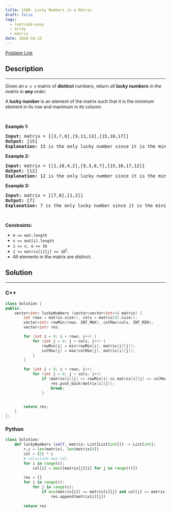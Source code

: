 ```yaml
---
title: 1380. Lucky Numbers in a Matrix
draft: false
tags: 
  - leetcode-easy
  - array
  - matrix
date: 2020-10-15
---
```


[Problem Link](https://leetcode.com/problems/lucky-numbers-in-a-matrix/)

## Description

---
<p>Given an <code>m x n</code> matrix of <strong>distinct </strong>numbers, return <em>all <strong>lucky numbers</strong> in the matrix in <strong>any </strong>order</em>.</p>

<p>A <strong>lucky number</strong> is an element of the matrix such that it is the minimum element in its row and maximum in its column.</p>

<p>&nbsp;</p>
<p><strong class="example">Example 1:</strong></p>

<pre>
<strong>Input:</strong> matrix = [[3,7,8],[9,11,13],[15,16,17]]
<strong>Output:</strong> [15]
<strong>Explanation:</strong> 15 is the only lucky number since it is the minimum in its row and the maximum in its column.
</pre>

<p><strong class="example">Example 2:</strong></p>

<pre>
<strong>Input:</strong> matrix = [[1,10,4,2],[9,3,8,7],[15,16,17,12]]
<strong>Output:</strong> [12]
<strong>Explanation:</strong> 12 is the only lucky number since it is the minimum in its row and the maximum in its column.
</pre>

<p><strong class="example">Example 3:</strong></p>

<pre>
<strong>Input:</strong> matrix = [[7,8],[1,2]]
<strong>Output:</strong> [7]
<strong>Explanation:</strong> 7 is the only lucky number since it is the minimum in its row and the maximum in its column.
</pre>

<p>&nbsp;</p>
<p><strong>Constraints:</strong></p>

<ul>
	<li><code>m == mat.length</code></li>
	<li><code>n == mat[i].length</code></li>
	<li><code>1 &lt;= n, m &lt;= 50</code></li>
	<li><code>1 &lt;= matrix[i][j] &lt;= 10<sup>5</sup></code>.</li>
	<li>All elements in the matrix are distinct.</li>
</ul>


## Solution

---
### C++
``` cpp title='lucky-numbers-in-a-matrix'
class Solution {
public:
    vector<int> luckyNumbers (vector<vector<int>>& matrix) {
        int rows = matrix.size(), cols = matrix[0].size();
        vector<int> rowMin(rows, INT_MAX), colMax(cols, INT_MIN);
        vector<int> res;

        for (int i = 0; i < rows; i++) {
            for (int j = 0; j < cols; j++) {
                rowMin[i] = min(rowMin[i], matrix[i][j]);
                colMax[j] = max(colMax[j], matrix[i][j]);
            }
        }

        for (int i = 0; i < rows; i++)
            for (int j = 0; j < cols; j++)
                if (matrix[i][j] == rowMin[i] && matrix[i][j] == colMax[j]) {
                    res.push_back(matrix[i][j]);
                    break;
                }


        return res;
    }
};
```
### Python
``` py title='lucky-numbers-in-a-matrix'
class Solution:
    def luckyNumbers (self, matrix: List[List[int]]) -> List[int]:
        r,c = len(matrix), len(matrix[0])
        col = [0] * c
        # calculate max col
        for i in range(c):
            col[i] = max([matrix[j][i] for j in range(r)])
        
        res = []
        for i in range(r):
            for j in range(c):
                if min(matrix[i]) == matrix[i][j] and col[j] == matrix[i][j]:
                    res.append(matrix[i][j])
                
        return res
```

